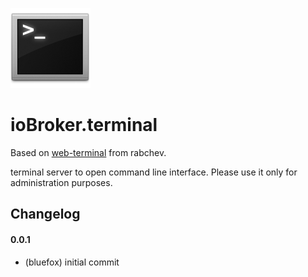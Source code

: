 ![Logo](admin/terminal.png)

# ioBroker.terminal

Based on [web-terminal](https://github.com/rabchev/web-terminal) from rabchev.

terminal server to open command line interface.
Please use it only for administration purposes.


## Changelog

#### 0.0.1
* (bluefox) initial commit
